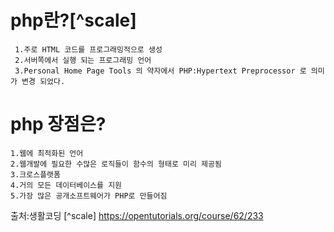 # php란?[^scale]

```
 1.주로 HTML 코드를 프로그래밍적으로 생성
 2.서버쪽에서 실행 되는 프로그래밍 언어
 3.Personal Home Page Tools 의 약자에서 PHP:Hypertext Preprocessor 로 의미가 변경 되었다.
```
#  php 장점은?

```
1.웹에 최적화된 언어
2.웹개발에 필요한 수많은 로직들이 함수의 형태로 미리 제공됨
3.크로스플랫폼
4.거의 모든 데이터베이스를 지원
5.가장 많은 공개소프트웨어가 PHP로 만들어짐
```
출처:생활코딩 [^scale]
https://opentutorials.org/course/62/233
